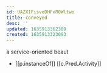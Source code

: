 ```yaml
---
id: UAZXIFisveDHFxR0Wltwo
title: conveyed
desc: ''
updated: 1635913362389
created: 1635913323093
---
```



a service-oriented beaut

- [[p.instanceOf]] [[c.Pred.Activity]]
